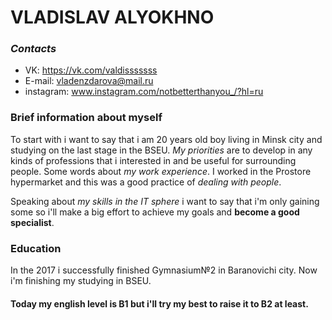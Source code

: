 # VLADISLAV ALYOKHNO
### _Contacts_
- VK: https://vk.com/valdisssssss
- E-mail: vladenzdarova@mail.ru
- instagram: www.instagram.com/notbetterthanyou_/?hl=ru

### Brief information about myself

To start with i want to say that i am 20 years old boy living in Minsk city and studying on the last stage in the BSEU.
*My priorities* are to develop in any kinds of professions that i interested in and be useful for surrounding people.
Some words about *my work experience*. I worked in the Prostore hypermarket and this was a good practice of _dealing with people_.

Speaking about _my skills in the IT sphere_ i want to say that i'm only gaining some so i'll make a big effort to achieve my goals and **become a good specialist**.

### Education 

In the 2017 i successfully finished Gymnasium№2 in Baranovichi city.
Now i'm finishing my studying in BSEU.

#### Today my english level is B1 but i'll try my best to raise it to B2 at least.
